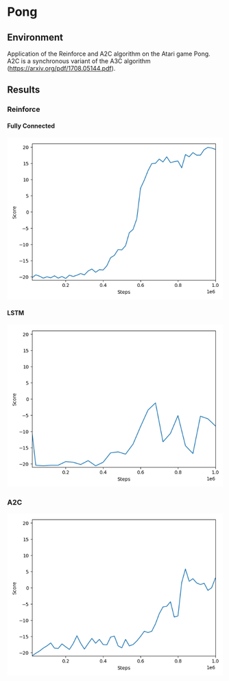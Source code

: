 # Pong
## Environment
Application of the Reinforce and A2C algorithm on the Atari game Pong.
A2C is a synchronous variant of the A3C algorithm (https://arxiv.org/pdf/1708.05144.pdf). 

## Results
### Reinforce 
#### Fully Connected
![](images/summary_reinforce_fc.png)

#### LSTM
![](images/summary_reinforce_lstm_3.png)

### A2C
![](images/summary_a2c_2.png)







